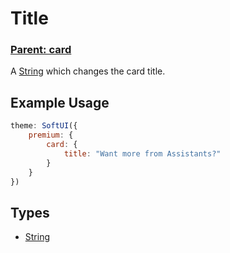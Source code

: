 # Title

### **[Parent: card](/docs/premium/card/)**

A [String](https://developer.mozilla.org/en-US/docs/Web/JavaScript/Reference/Global_Objects/String) which changes the card title.

## Example Usage

```js
theme: SoftUI({
    premium: {
        card: {
            title: "Want more from Assistants?"
        }
    }
})
```

## Types

-   [String](https://developer.mozilla.org/en-US/docs/Web/JavaScript/Reference/Global_Objects/String)
